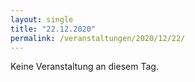```yaml
---
layout: single
title: "22.12.2020"
permalink: /veranstaltungen/2020/12/22/
---
```


Keine Veranstaltung an diesem Tag.
